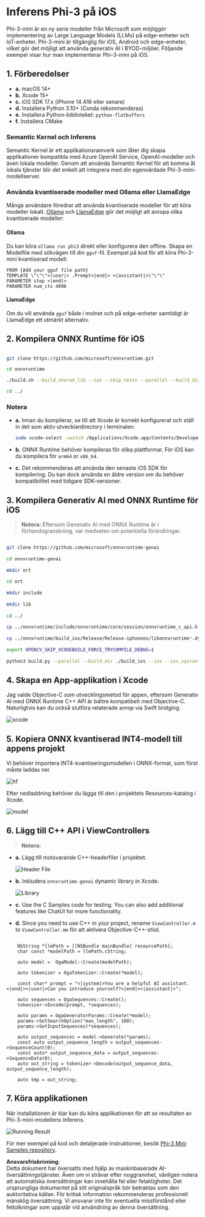 # **Inferens Phi-3 på iOS**

Phi-3-mini är en ny serie modeller från Microsoft som möjliggör implementering av Large Language Models (LLMs) på edge-enheter och IoT-enheter. Phi-3-mini är tillgänglig för iOS, Android och edge-enheter, vilket gör det möjligt att använda generativ AI i BYOD-miljöer. Följande exempel visar hur man implementerar Phi-3-mini på iOS.

## **1. Förberedelser**

- **a.** macOS 14+
- **b.** Xcode 15+
- **c.** iOS SDK 17.x (iPhone 14 A16 eller senare)
- **d.** Installera Python 3.10+ (Conda rekommenderas)
- **e.** Installera Python-biblioteket: `python-flatbuffers`
- **f.** Installera CMake

### Semantic Kernel och Inferens

Semantic Kernel är ett applikationsramverk som låter dig skapa applikationer kompatibla med Azure OpenAI Service, OpenAI-modeller och även lokala modeller. Genom att använda Semantic Kernel för att komma åt lokala tjänster blir det enkelt att integrera med din egenvärdade Phi-3-mini-modellserver.

### Använda kvantiserade modeller med Ollama eller LlamaEdge

Många användare föredrar att använda kvantiserade modeller för att köra modeller lokalt. [Ollama](https://ollama.com) och [LlamaEdge](https://llamaedge.com) gör det möjligt att anropa olika kvantiserade modeller:

#### **Ollama**

Du kan köra `ollama run phi3` direkt eller konfigurera den offline. Skapa en Modelfile med sökvägen till din `gguf`-fil. Exempel på kod för att köra Phi-3-mini kvantiserad modell:

```gguf
FROM {Add your gguf file path}
TEMPLATE \"\"\"<|user|> .Prompt<|end|> <|assistant|>\"\"\"
PARAMETER stop <|end|>
PARAMETER num_ctx 4096
```

#### **LlamaEdge**

Om du vill använda `gguf` både i molnet och på edge-enheter samtidigt är LlamaEdge ett utmärkt alternativ.

## **2. Kompilera ONNX Runtime för iOS**

```bash

git clone https://github.com/microsoft/onnxruntime.git

cd onnxruntime

./build.sh --build_shared_lib --ios --skip_tests --parallel --build_dir ./build_ios --ios --apple_sysroot iphoneos --osx_arch arm64 --apple_deploy_target 17.5 --cmake_generator Xcode --config Release

cd ../

```

### **Notera**

- **a.** Innan du kompilerar, se till att Xcode är korrekt konfigurerat och ställ in det som aktiv utvecklardirectory i terminalen:

    ```bash
    sudo xcode-select -switch /Applications/Xcode.app/Contents/Developer
    ```

- **b.** ONNX Runtime behöver kompileras för olika plattformar. För iOS kan du kompilera för `arm64` or `x86_64`.

- **c.** Det rekommenderas att använda den senaste iOS SDK för kompilering. Du kan dock använda en äldre version om du behöver kompatibilitet med tidigare SDK-versioner.

## **3. Kompilera Generativ AI med ONNX Runtime för iOS**

> **Notera:** Eftersom Generativ AI med ONNX Runtime är i förhandsgranskning, var medveten om potentiella förändringar.

```bash

git clone https://github.com/microsoft/onnxruntime-genai
 
cd onnxruntime-genai
 
mkdir ort
 
cd ort
 
mkdir include
 
mkdir lib
 
cd ../
 
cp ../onnxruntime/include/onnxruntime/core/session/onnxruntime_c_api.h ort/include
 
cp ../onnxruntime/build_ios/Release/Release-iphoneos/libonnxruntime*.dylib* ort/lib
 
export OPENCV_SKIP_XCODEBUILD_FORCE_TRYCOMPILE_DEBUG=1
 
python3 build.py --parallel --build_dir ./build_ios --ios --ios_sysroot iphoneos --ios_arch arm64 --ios_deployment_target 17.5 --cmake_generator Xcode --cmake_extra_defines CMAKE_XCODE_ATTRIBUTE_CODE_SIGNING_ALLOWED=NO

```

## **4. Skapa en App-applikation i Xcode**

Jag valde Objective-C som utvecklingsmetod för appen, eftersom Generativ AI med ONNX Runtime C++ API är bättre kompatibelt med Objective-C. Naturligtvis kan du också slutföra relaterade anrop via Swift bridging.

![xcode](../../../../../translated_images/xcode.6c67033ca85b703e80cc51ecaa681fbcb6ac63cc0c256705ac97bc9ca039c235.sv.png)

## **5. Kopiera ONNX kvantiserad INT4-modell till appens projekt**

Vi behöver importera INT4-kvantiseringsmodellen i ONNX-format, som först måste laddas ner.

![hf](../../../../../translated_images/hf.b99941885c6561bb3bcc0155d409e713db6d47b4252fb6991a08ffeefc0170ec.sv.png)

Efter nedladdning behöver du lägga till den i projektets Resources-katalog i Xcode.

![model](../../../../../translated_images/model.f0cb932ac2c7648211fbe5341ee1aa42b77cb7f956b6d9b084afb8fbf52927c7.sv.png)

## **6. Lägg till C++ API i ViewControllers**

> **Notera:**

- **a.** Lägg till motsvarande C++-headerfiler i projektet.

  ![Header File](../../../../../translated_images/head.2504a93b0be166afde6729fb193ebd14c5acb00a0bb6de1939b8a175b1f630fb.sv.png)

- **b.** Inkludera `onnxruntime-genai` dynamic library in Xcode.

  ![Library](../../../../../translated_images/lib.86e12a925eb07e4e71a1466fa4f3ad27097e08505d25d34e98c33005d69b6f23.sv.png)

- **c.** Use the C Samples code for testing. You can also add additional features like ChatUI for more functionality.

- **d.** Since you need to use C++ in your project, rename `ViewController.m` to `ViewController.mm` för att aktivera Objective-C++-stöd.

```objc

    NSString *llmPath = [[NSBundle mainBundle] resourcePath];
    char const *modelPath = llmPath.cString;

    auto model =  OgaModel::Create(modelPath);

    auto tokenizer = OgaTokenizer::Create(*model);

    const char* prompt = "<|system|>You are a helpful AI assistant.<|end|><|user|>Can you introduce yourself?<|end|><|assistant|>";

    auto sequences = OgaSequences::Create();
    tokenizer->Encode(prompt, *sequences);

    auto params = OgaGeneratorParams::Create(*model);
    params->SetSearchOption("max_length", 100);
    params->SetInputSequences(*sequences);

    auto output_sequences = model->Generate(*params);
    const auto output_sequence_length = output_sequences->SequenceCount(0);
    const auto* output_sequence_data = output_sequences->SequenceData(0);
    auto out_string = tokenizer->Decode(output_sequence_data, output_sequence_length);
    
    auto tmp = out_string;

```

## **7. Köra applikationen**

När installationen är klar kan du köra applikationen för att se resultaten av Phi-3-mini-modellens inferens.

![Running Result](../../../../../translated_images/result.7ebd1fe614f809d776c46475275ec72e4ab898c4ec53ae62b29315c064ca6839.sv.jpg)

För mer exempel på kod och detaljerade instruktioner, besök [Phi-3 Mini Samples repository](https://github.com/Azure-Samples/Phi-3MiniSamples/tree/main/ios).

**Ansvarsfriskrivning**:  
Detta dokument har översatts med hjälp av maskinbaserade AI-översättningstjänster. Även om vi strävar efter noggrannhet, vänligen notera att automatiska översättningar kan innehålla fel eller felaktigheter. Det ursprungliga dokumentet på sitt originalspråk bör betraktas som den auktoritativa källan. För kritisk information rekommenderas professionell mänsklig översättning. Vi ansvarar inte för eventuella missförstånd eller feltolkningar som uppstår vid användning av denna översättning.